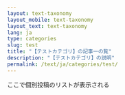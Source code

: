 ```yaml
---
layout: text-taxonomy
layout_mobile: text-taxonomy
layout_text: text-taxonomy
lang: ja
type: categories
slug: test
title: "【テストカテゴリ】の記事一の覧"
description: "【テストカテゴリ】の説明"
permalink: /text/ja/categories/test/
---
```


ここで個別投稿のリストが表示される
